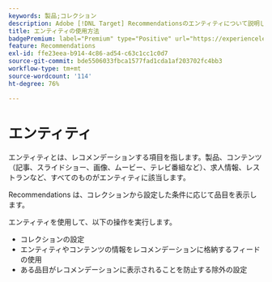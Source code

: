 ```yaml
---
keywords: 製品;コレクション
description: Adobe [!DNL Target] Recommendationsのエンティティについて説明します。 エンティティとは、記事、ムービー、製品など  [!DNL Target] 使用を推奨する項目を指します。
title: エンティティの使用方法
badgePremium: label="Premium" type="Positive" url="https://experienceleague.adobe.com/docs/target/using/introduction/intro.html?lang=ja#premium newtab=true" tooltip="Target Premium に含まれる機能を確認してください。"
feature: Recommendations
exl-id: ffe23eea-b914-4c86-ad54-c63c1cc1c0d7
source-git-commit: bde5506033fbca1577fad1cda1af203702fc4bb3
workflow-type: tm+mt
source-wordcount: '114'
ht-degree: 76%

---
```


# エンティティ

エンティティとは、レコメンデーションする項目を指します。製品、コンテンツ（記事、スライドショー、画像、ムービー、テレビ番組など）、求人情報、レストランなど、すべてのものがエンティティに該当します。

Recommendations は、コレクションから設定した条件に応じて品目を表示します。

エンティティを使用して、以下の操作を実行します。

* コレクションの設定
* エンティティやコンテンツの情報をレコメンデーションに格納するフィードの使用
* ある品目がレコメンデーションに表示されることを防止する除外の設定

